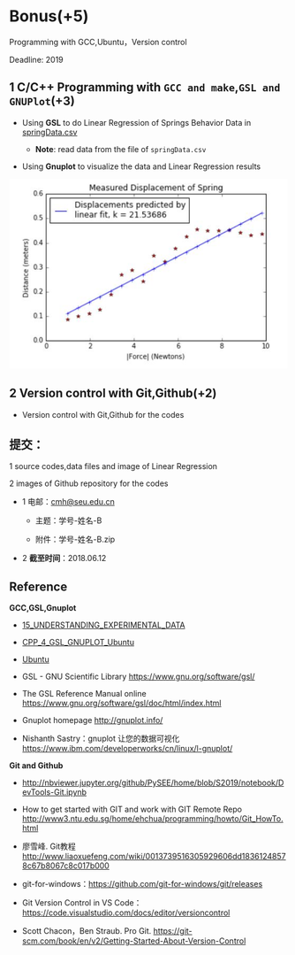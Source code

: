 # Bonus(+5) 

Programming with GCC,Ubuntu，Version control

Deadline: 2019
 
## 1 C/C++ Programming with `GCC and make`,`GSL and GNUPlot`(+3) 

* Using **GSL** to do Linear Regression of Springs Behavior Data in [springData.csv](springData.csv)

  * **Note**: read data from the file of `springData.csv`

* Using **Gnuplot** to visualize the  data and Linear Regression results 

![Linear Regression of Springs Behavior](spring.jpg)

## 2 Version control with Git,Github(+2)
 
* Version control with Git,Github for the codes

## 提交：

1 source codes,data files and image of Linear Regression 

2 images of Github repository for the codes

* 1 电邮：cmh@seu.edu.cn

   * 主题：学号-姓名-B
  
   * 附件：学号-姓名-B.zip

* 2 **截至时间**：2018.06.12

## Reference

**GCC,GSL,Gnuplot**

* [15_UNDERSTANDING_EXPERIMENTAL_DATA](http://nbviewer.ipython.org/github/PySEE/home/tree/S2018/notebook/15_UNDERSTANDING_EXPERIMENTAL_DATA.ipynb)

* [CPP_4_GSL_GNUPLOT_Ubuntu](http://nbviewer.ipython.org/github/PySEE/home/tree/S2018/notebook/CPP_4_GSL_GNUPLOT_Ubuntu.ipynb)

* [Ubuntu](https://github.com/PySEE/home/blob/S2019/guide/Ubuntu-Python-C-Chinese.md)

* GSL - GNU Scientific Library https://www.gnu.org/software/gsl/

* The GSL Reference Manual online https://www.gnu.org/software/gsl/doc/html/index.html

* Gnuplot homepage http://gnuplot.info/

* Nishanth Sastry：gnuplot 让您的数据可视化 https://www.ibm.com/developerworks/cn/linux/l-gnuplot/

**Git and Github**

* http://nbviewer.jupyter.org/github/PySEE/home/blob/S2019/notebook/DevTools-Git.ipynb

* How to get started with GIT and work with GIT Remote Repo http://www3.ntu.edu.sg/home/ehchua/programming/howto/Git_HowTo.html

* 廖雪峰. Git教程  http://www.liaoxuefeng.com/wiki/0013739516305929606dd18361248578c67b8067c8c017b000

* git-for-windows：https://github.com/git-for-windows/git/releases
 
* Git Version Control in VS Code：https://code.visualstudio.com/docs/editor/versioncontrol

* Scott Chacon，Ben Straub. Pro Git. https://git-scm.com/book/en/v2/Getting-Started-About-Version-Control